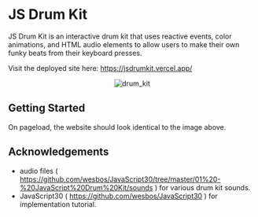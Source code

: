 # JS Drum Kit

JS Drum Kit is an interactive drum kit that uses reactive events, color animations, and HTML audio elements to allow users to make their own funky beats from their keyboard presses.

Visit the deployed site here: https://jsdrumkit.vercel.app/

<p align="center"><img src="https://i.imgur.com/66EE9i8.png" alt="drum_kit"></p>

## Getting Started

On pageload, the website should look identical to the image above. 

## Acknowledgements

- audio files ( https://github.com/wesbos/JavaScript30/tree/master/01%20-%20JavaScript%20Drum%20Kit/sounds ) for various drum kit sounds.
- JavaScript30 ( https://github.com/wesbos/JavaScript30 ) for implementation tutorial.